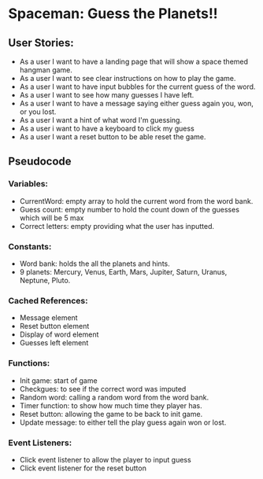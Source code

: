# Spaceman: Guess the Planets!!


## **User Stories:**
- As a user I want to have a landing page that will show a space themed hangman game.
- As a user I want to see clear instructions on how to play the game.
- As a user I want to have input bubbles for the current guess of the word.
- As a user I want to see how many guesses I have left. 
- As a user I want to have a message saying either guess again you, won, or you lost. 
- As a user I want a hint of what word I'm guessing. 
- As a user i want to have a keyboard to click my guess
- As a user I want a reset button to be able reset the game. 

## **Pseudocode**

### **Variables:**

- CurrentWord: empty array to hold the current word from the word bank. 
- Guess count: empty number to hold the count down of the guesses which will be 5 max
- Correct letters: empty  providing what the user has inputted. 


### **Constants:**

- Word bank: holds the all the planets and hints.
- 9 planets: Mercury, Venus, Earth, Mars, Jupiter, Saturn, Uranus, Neptune, Pluto.


### **Cached References:**
- Message element 
- Reset button element 
- Display of word element 
- Guesses left element

### **Functions:**
- Init game: start of game  
- Checkgues:  to see if the  correct word was imputed 
- Random word: calling a random word from the word bank. 
- Timer function: to show how much time they player has. 
- Reset button: allowing the game to be back to init game. 
- Update message: to either tell the play guess again won or lost.


### **Event Listeners:**

- Click event listener to allow the player to input guess
- Click event listener for the reset button 
